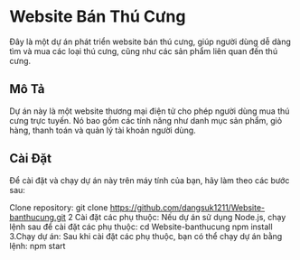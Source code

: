 
# Website Bán Thú Cưng
Đây là một dự án phát triển website bán thú cưng, giúp người dùng dễ dàng tìm và mua các loại thú cưng, cũng như các sản phẩm liên quan đến thú cưng.

## Mô Tả
Dự án này là một website thương mại điện tử cho phép người dùng mua thú cưng trực tuyến. Nó bao gồm các tính năng như danh mục sản phẩm, giỏ hàng, thanh toán và quản lý tài khoản người dùng.

## Cài Đặt
Để cài đặt và chạy dự án này trên máy tính của bạn, hãy làm theo các bước sau:

Clone repository:
 git clone https://github.com/dangsuk1211/Website-banthucung.git
2 Cài đặt các phụ thuộc:
Nếu dự án sử dụng Node.js, chạy lệnh sau để cài đặt các phụ thuộc:
cd Website-banthucung
npm install
3.Chạy dự án:
Sau khi cài đặt các phụ thuộc, bạn có thể chạy dự án bằng lệnh:
npm start
